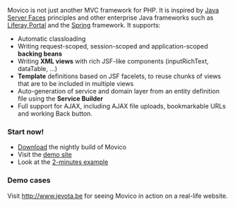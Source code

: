 Movico is not just another MVC framework for PHP. It is inspired by [Java Server Faces](http://en.wikipedia.org/wiki/JavaServer_Faces) principles and other enterprise Java frameworks such as [Liferay Portal](http://www.liferay.com) and the [Spring](http://www.springsource.org) framework. It supports:
  * Automatic classloading
  * Writing request-scoped, session-scoped and application-scoped **backing beans**
  * Writing **XML views** with rich JSF-like components (inputRichText, dataTable, ...)
  * **Template** definitions based on JSF facelets, to reuse chunks of views that are to be included in multiple views
  * Auto-generation of service and domain layer from an entity definition file using the **Service Builder**
  * Full support for AJAX, including AJAX file uploads, bookmarkable URLs and working Back button.

### Start now! ###

  * [Download](Downloads.md) the nightly build of Movico
  * Visit the [demo site](http://limburgie.tk/php-movico)
  * Look at the [2-minutes example](MvcExample.md)

### Demo cases ###

Visit http://www.jevota.be for seeing Movico in action on a real-life website.